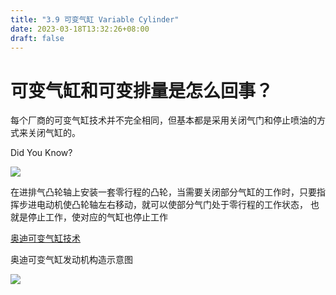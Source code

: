 ```yaml
---
title: "3.9 可变气缸 Variable Cylinder"
date: 2023-03-18T13:32:26+08:00
draft: false
---
```


# 可变气缸和可变排量是怎么回事？

每个厂商的可变气缸技术并不完全相同，但基本都是采用关闭气门和停止喷油的方式来关闭气缸的。

Did You Know?

![](https://res.weread.qq.com/wrepub/epub_26688761_102)

在进排气凸轮轴上安装一套零行程的凸轮，当需要关闭部分气缸的工作时，只要指挥步进电动机使凸轮轴左右移动，就可以使部分气门处于零行程的工作状态，
也就是停止工作，使对应的气缸也停止工作

[奥迪可变气缸技术](http://v.youku.com/v_show/id_XMzUyNzU5Mzg0MA==.html?spm=a2hzp.8244740.0.0)

奥迪可变气缸发动机构造示意图

![](https://res.weread.qq.com/wrepub/epub_26688761_104)
